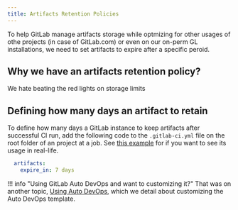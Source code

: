 ```yaml
---
title: Artifacts Retention Policies
---
```


To help GitLab manage artifacts storage while optmizing for other usages of othe projects (in case of GitLab.com) or even on our on-perm GL installations, we need to set artifacts to expire after a specific peroid.

## Why we have an artifacts retention policy?
We hate beating the red lights on storage limits

## Defining how many days an artifact to retain

To define how many days a GitLab instance to keep artifacts after successful CI run, add the following code to the `.gitlab-ci.yml` file on the root folder of an project at a job. See [this example](https://gitlab.com/MadeByThePinsTeam-DevLabs/official-handbook/-/blob/dbb9383965c89eb7f88b75dfdc6a95bc63a7e288/.gitlab-ci.yml) for if you want to see its usage in real-life.

```yaml
  artifacts:
    expire_in: 7 days
```

!!! info "Using GitLab Auto DevOps and want to customizing it?"
    That was on another topic, [Using Auto DevOps](../the-gitlab-way/runners/auto-devops), which we detail about
    customizing the Auto DevOps template.
